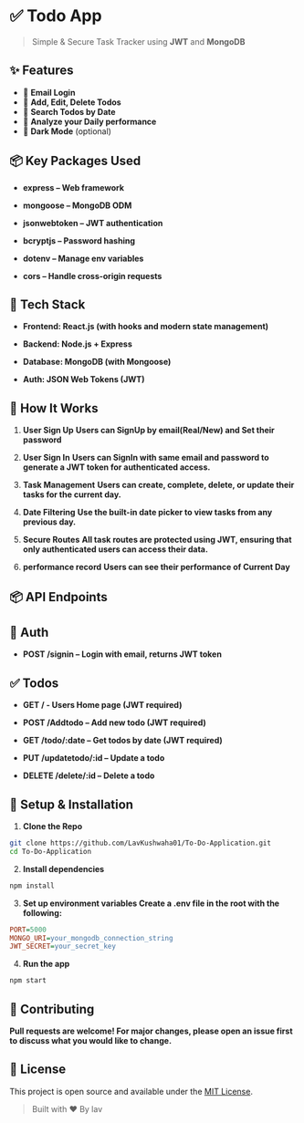 # ✅ Todo App

> Simple & Secure Task Tracker using **JWT** and **MongoDB**

## ✨ Features
- 🔐 **Email Login**
- 📝 **Add, Edit, Delete Todos**
- 📅 **Search Todos by Date**
- 📅 **Analyze your Daily performance**
- 🌙 **Dark Mode** (optional)


## 📦 Key Packages Used
- **express – Web framework**

- **mongoose – MongoDB ODM**

- **jsonwebtoken – JWT authentication**

- **bcryptjs – Password hashing**

- **dotenv – Manage env variables**

- **cors – Handle cross-origin requests**



## 🚀 Tech Stack
- **Frontend: React.js (with hooks and modern state management)**

- **Backend: Node.js + Express**

- **Database: MongoDB (with Mongoose)**

- **Auth: JSON Web Tokens (JWT)**


## 🧪 How It Works
1. **User Sign Up**
   **Users can SignUp by email(Real/New) and Set their password**

2. **User Sign In**
 **Users can SignIn with same email and password to generate a JWT token for authenticated access.**

3. **Task Management** 
  **Users can create, complete, delete, or update their tasks for the current day.**

4. **Date Filtering**
  **Use the built-in date picker to view tasks from any previous day.**

5. **Secure Routes**
  **All task routes are protected using JWT, ensuring that only authenticated users can access their data.**

6. **performance record**
   **Users can see their performance of Current Day**

## 📦 API Endpoints

## 🔐 Auth
- **POST /signin – Login with email, returns JWT token**

## ✅ Todos
- **GET / -  Users Home page (JWT required)** 

- **POST /Addtodo – Add new todo (JWT required)**

- **GET /todo/:date – Get todos by date (JWT required)**

- **PUT /updatetodo/:id – Update a todo**

- **DELETE /delete/:id – Delete a todo**  

## 🔧 Setup & Installation
1.  **Clone the Repo**
```bash
git clone https://github.com/LavKushwaha01/To-Do-Application.git
cd To-Do-Application
``` 

2. **Install dependencies**
```bash
npm install
``` 

3. **Set up environment variables Create a .env file in the root with the following:**
```ini
PORT=5000
MONGO_URI=your_mongodb_connection_string
JWT_SECRET=your_secret_key
 ``` 

4. **Run the app**
```bash
npm start
```

## 🤝 Contributing
**Pull requests are welcome! For major changes, please open an issue first to discuss what you would like to change.**

## 📄 License
This project is open source and available under the [MIT License](LICENSE).


> Built with ❤️ By lav


